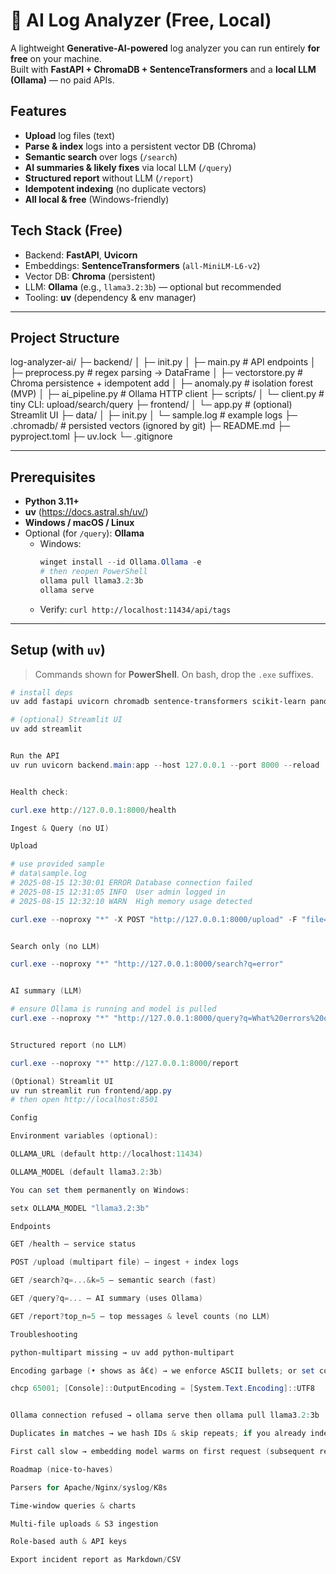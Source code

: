# 🔎 AI Log Analyzer (Free, Local)

A lightweight **Generative-AI-powered** log analyzer you can run entirely **for free** on your machine.  
Built with **FastAPI + ChromaDB + SentenceTransformers** and a **local LLM (Ollama)** — no paid APIs.

## Features
- **Upload** log files (text)
- **Parse & index** logs into a persistent vector DB (Chroma)
- **Semantic search** over logs (`/search`)
- **AI summaries & likely fixes** via local LLM (`/query`)
- **Structured report** without LLM (`/report`)
- **Idempotent indexing** (no duplicate vectors)
- **All local & free** (Windows-friendly)

## Tech Stack (Free)
- Backend: **FastAPI**, **Uvicorn**
- Embeddings: **SentenceTransformers** (`all-MiniLM-L6-v2`)
- Vector DB: **Chroma** (persistent)
- LLM: **Ollama** (e.g., `llama3.2:3b`) — optional but recommended
- Tooling: **uv** (dependency & env manager)

---

## Project Structure
log-analyzer-ai/
├─ backend/
│ ├─ init.py
│ ├─ main.py # API endpoints
│ ├─ preprocess.py # regex parsing -> DataFrame
│ ├─ vectorstore.py # Chroma persistence + idempotent add
│ ├─ anomaly.py # isolation forest (MVP)
│ ├─ ai_pipeline.py # Ollama HTTP client
├─ scripts/
│ └─ client.py # tiny CLI: upload/search/query
├─ frontend/
│ └─ app.py # (optional) Streamlit UI
├─ data/
│ ├─ init.py
│ └─ sample.log # example logs
├─ .chromadb/ # persisted vectors (ignored by git)
├─ README.md
├─ pyproject.toml
├─ uv.lock
└─ .gitignore

---

## Prerequisites
- **Python 3.11+**
- **uv** (https://docs.astral.sh/uv/)
- **Windows / macOS / Linux**
- Optional (for `/query`): **Ollama**
  - Windows:
    ```powershell
    winget install --id Ollama.Ollama -e
    # then reopen PowerShell
    ollama pull llama3.2:3b
    ollama serve
    ```
  - Verify: `curl http://localhost:11434/api/tags`

---

## Setup (with `uv`)
> Commands shown for **PowerShell**. On bash, drop the `.exe` suffixes.

```powershell
# install deps
uv add fastapi uvicorn chromadb sentence-transformers scikit-learn pandas requests python-multipart

# (optional) Streamlit UI
uv add streamlit


Run the API
uv run uvicorn backend.main:app --host 127.0.0.1 --port 8000 --reload


Health check:

curl.exe http://127.0.0.1:8000/health

Ingest & Query (no UI)

Upload

# use provided sample
# data\sample.log
# 2025-08-15 12:30:01 ERROR Database connection failed
# 2025-08-15 12:31:05 INFO  User admin logged in
# 2025-08-15 12:32:10 WARN  High memory usage detected

curl.exe --noproxy "*" -X POST "http://127.0.0.1:8000/upload" -F "file=@data\sample.log;type=text/plain"


Search only (no LLM)

curl.exe --noproxy "*" "http://127.0.0.1:8000/search?q=error"


AI summary (LLM)

# ensure Ollama is running and model is pulled
curl.exe --noproxy "*" "http://127.0.0.1:8000/query?q=What%20errors%20occurred%3F"


Structured report (no LLM)

curl.exe --noproxy "*" http://127.0.0.1:8000/report

(Optional) Streamlit UI
uv run streamlit run frontend/app.py
# then open http://localhost:8501

Config

Environment variables (optional):

OLLAMA_URL (default http://localhost:11434)

OLLAMA_MODEL (default llama3.2:3b)

You can set them permanently on Windows:

setx OLLAMA_MODEL "llama3.2:3b"

Endpoints

GET /health – service status

POST /upload (multipart file) – ingest + index logs

GET /search?q=...&k=5 – semantic search (fast)

GET /query?q=... – AI summary (uses Ollama)

GET /report?top_n=5 – top messages & level counts (no LLM)

Troubleshooting

python-multipart missing → uv add python-multipart

Encoding garbage (• shows as â€¢) → we enforce ASCII bullets; or set console to UTF-8:

chcp 65001; [Console]::OutputEncoding = [System.Text.Encoding]::UTF8


Ollama connection refused → ollama serve then ollama pull llama3.2:3b

Duplicates in matches → we hash IDs & skip repeats; if you already indexed dupes, delete .chromadb and re-upload

First call slow → embedding model warms on first request (subsequent requests are fast)

Roadmap (nice-to-haves)

Parsers for Apache/Nginx/syslog/K8s

Time-window queries & charts

Multi-file uploads & S3 ingestion

Role-based auth & API keys

Export incident report as Markdown/CSV